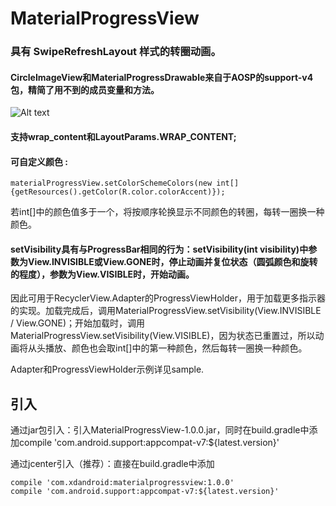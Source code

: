 # MaterialProgressView
### 具有 SwipeRefreshLayout 样式的转圈动画。

#### CircleImageView和MaterialProgressDrawable来自于AOSP的support-v4包，精简了用不到的成员变量和方法。

![Alt text](https://raw.githubusercontent.com/xingda920813/SimpleRecyclerView/master/videomaterial.gif)

#### 支持wrap\_content和LayoutParams.WRAP_CONTENT;

#### 可自定义颜色 : 

	materialProgressView.setColorSchemeColors(new int[]{getResources().getColor(R.color.colorAccent)});

若int[]中的颜色值多于一个，将按顺序轮换显示不同颜色的转圈，每转一圈换一种颜色。

#### setVisibility具有与ProgressBar相同的行为：setVisibility(int visibility)中参数为View.INVISIBLE或View.GONE时，停止动画并复位状态（圆弧颜色和旋转的程度），参数为View.VISIBLE时，开始动画。

因此可用于RecyclerView.Adapter的ProgressViewHolder，用于加载更多指示器的实现。加载完成后，调用MaterialProgressView.setVisibility(View.INVISIBLE / View.GONE)；开始加载时，调用MaterialProgressView.setVisibility(View.VISIBLE)，因为状态已重置过，所以动画将从头播放、颜色也会取int[]中的第一种颜色，然后每转一圈换一种颜色。

Adapter和ProgressViewHolder示例详见sample.

## 引入

通过jar包引入：引入MaterialProgressView-1.0.0.jar，同时在build.gradle中添加compile 'com.android.support:appcompat-v7:${latest.version}'

通过jcenter引入（推荐）：直接在build.gradle中添加

    compile 'com.xdandroid:materialprogressview:1.0.0'
	compile 'com.android.support:appcompat-v7:${latest.version}'


